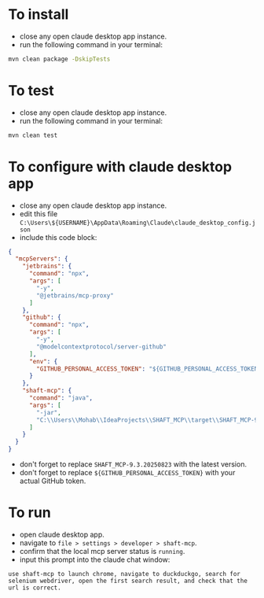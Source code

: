 # To install
- close any open claude desktop app instance.
- run the following command in your terminal:
```bash
mvn clean package -DskipTests
```

# To test
- close any open claude desktop app instance.
- run the following command in your terminal:
```bash
mvn clean test
```

# To configure with claude desktop app
- close any open claude desktop app instance.
- edit this file `C:\Users\${USERNAME}\AppData\Roaming\Claude\claude_desktop_config.json`
- include this code block:
```json
{
  "mcpServers": {
    "jetbrains": {
      "command": "npx",
      "args": [
        "-y",
        "@jetbrains/mcp-proxy"
      ]
    },
    "github": {
      "command": "npx",
      "args": [
        "-y",
        "@modelcontextprotocol/server-github"
      ],
      "env": {
        "GITHUB_PERSONAL_ACCESS_TOKEN": "${GITHUB_PERSONAL_ACCESS_TOKEN}"
      }
    },
    "shaft-mcp": {
      "command": "java",
      "args": [
        "-jar",
        "C:\\Users\\Mohab\\IdeaProjects\\SHAFT_MCP\\target\\SHAFT_MCP-9.3.20250824.jar"
      ]
    }
  }
}
```
- don't forget to replace `SHAFT_MCP-9.3.20250823` with the latest version.
- don't forget to replace `${GITHUB_PERSONAL_ACCESS_TOKEN}` with your actual GitHub token.

# To run
- open claude desktop app.
- navigate to `file > settings > developer > shaft-mcp`.
- confirm that the local mcp server status is `running`.
- input this prompt into the claude chat window:
```
use shaft-mcp to launch chrome, navigate to duckduckgo, search for selenium webdriver, open the first search result, and check that the url is correct.
```